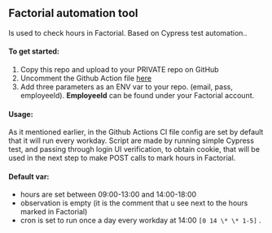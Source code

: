 ## Factorial automation tool

Is used to check hours in Factorial. Based on Cypress test automation..

#### To get started:

1. Copy this repo and upload to your PRIVATE repo on GitHub
2. Uncomment the Github Action file [here](./.github/workflows/mail.yml)
3. Add three parameters as an ENV var to your repo. (email, pass, employeeId). **EmployeeId** can be found under your Factorial account.

#### Usage:

As it mentioned earlier, in the Github Actions CI file config are set by default that it will run every workday. Script are made by running simple Cypress test, and passing through login UI verification, to obtain cookie, that will be used in the next step to make POST calls to mark hours in Factorial.

#### Default var:

- hours are set between 09:00-13:00 and 14:00-18:00
- observation is empty (it is the comment that u see next to the hours marked in Factorial)
- cron is set to run once a day every workday at 14:00 `[0 14 \* \* 1-5]` .

